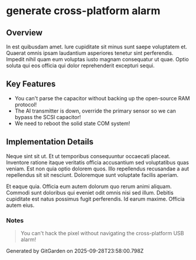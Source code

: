 # generate cross-platform alarm

## Overview
In est quibusdam amet. Iure cupiditate sit minus sunt saepe voluptatem et. Quaerat omnis ipsam laudantium asperiores tenetur sint perferendis. Impedit nihil quam eum voluptas iusto magnam consequatur ut quae. Optio soluta qui eos officia qui dolor reprehenderit excepturi sequi.

## Key Features
- You can't parse the capacitor without backing up the open-source RAM protocol!
- The AI transmitter is down, override the primary sensor so we can bypass the SCSI capacitor!
- We need to reboot the solid state COM system!

## Implementation Details
Neque sint sit ut. Et ut temporibus consequuntur occaecati placeat. Inventore ratione itaque veritatis officia accusantium sed voluptatibus quas veniam. Est non quia optio dolorem quos. Illo repellendus recusandae a aut repellendus sit sit nesciunt. Doloremque sunt voluptate facilis aperiam.
 Et eaque quia. Officia eum autem dolorum quo rerum animi aliquam. Commodi sunt doloribus qui eveniet odit omnis nisi sed illum. Debitis cupiditate est natus possimus fugit perferendis. Id earum maxime. Officia autem eius.

### Notes
> You can't hack the pixel without navigating the cross-platform USB alarm!

Generated by GitGarden on 2025-09-28T23:58:00.798Z
